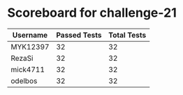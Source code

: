 # Scoreboard for challenge-21
| Username   | Passed Tests | Total Tests |
|------------|--------------|-------------|
| MYK12397 | 32 | 32 |
| RezaSi | 32 | 32 |
| mick4711 | 32 | 32 |
| odelbos | 32 | 32 |
